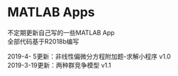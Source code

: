 # MATLAB Apps
不定期更新自己写的一些MATLAB App  
全部代码基于R2018b编写  

2019-4- 5更新：非线性偏微分方程附加题-求解小程序 v1.0  
2019-3-19更新：两种群竞争模型 v1.1  
   
